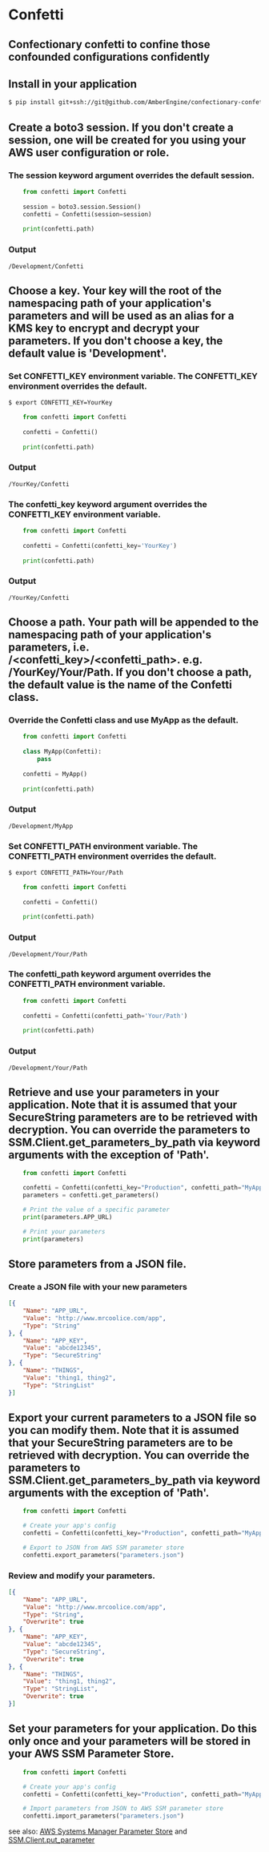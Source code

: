 Confetti
=========
Confectionary confetti to confine those confounded configurations confidently
---------

## Install in your application
```bash
$ pip install git+ssh://git@github.com/AmberEngine/confectionary-confetti.git#egg=confectionary-confetti
```

## Create a boto3 session. If you don't create a session, one will be created for you using your AWS user configuration or role.

### The session keyword argument overrides the default session.
```python
    from confetti import Confetti
    
    session = boto3.session.Session()
    confetti = Confetti(session=session)
    
    print(confetti.path)
```
### Output
```
/Development/Confetti
```

## Choose a key. Your key will the root of the namespacing path of your application's parameters and will be used as an alias for a KMS key to encrypt and decrypt your parameters. If you don't choose a key, the default value is 'Development'.

### Set CONFETTI_KEY environment variable. The CONFETTI_KEY environment overrides the default.
```bash
$ export CONFETTI_KEY=YourKey
```
```python
    from confetti import Confetti
    
    confetti = Confetti()
    
    print(confetti.path)
```
### Output
```
/YourKey/Confetti
```

### The confetti_key keyword argument overrides the CONFETTI_KEY environment variable.
```python
    from confetti import Confetti
    
    confetti = Confetti(confetti_key='YourKey')
    
    print(confetti.path)
```
### Output
```
/YourKey/Confetti
```

## Choose a path.  Your path will be appended to the namespacing path of your application's parameters, i.e. /<confetti_key>/<confetti_path>. e.g. /YourKey/Your/Path. If you don't choose a path, the default value is the name of the Confetti class.

### Override the Confetti class and use MyApp as the default.
```python
    from confetti import Confetti
    
    class MyApp(Confetti):
        pass
    
    confetti = MyApp()
    
    print(confetti.path)
```
### Output
```
/Development/MyApp
```

### Set CONFETTI_PATH environment variable. The CONFETTI_PATH environment overrides the default.
```bash
$ export CONFETTI_PATH=Your/Path
```
```python
    from confetti import Confetti
    
    confetti = Confetti()
    
    print(confetti.path)
```
### Output
```
/Development/Your/Path
```

### The confetti_path keyword argument overrides the CONFETTI_PATH environment variable.
```python
    from confetti import Confetti
    
    confetti = Confetti(confetti_path='Your/Path')
    
    print(confetti.path)
```
### Output
```
/Development/Your/Path
```

## Retrieve and use your parameters in your application. Note that it is assumed that your SecureString parameters are to be retrieved with decryption. You can override the parameters to SSM.Client.get_parameters_by_path via keyword arguments with the exception of 'Path'.
```python
    from confetti import Confetti

    confetti = Confetti(confetti_key="Production", confetti_path="MyApp")
    parameters = confetti.get_parameters()

    # Print the value of a specific parameter
    print(parameters.APP_URL)

    # Print your parameters
    print(parameters)
```

## Store parameters from a JSON file.

### Create a JSON file with your new parameters
```json
[{
    "Name": "APP_URL",
    "Value": "http://www.mrcoolice.com/app",
    "Type": "String"
}, {
    "Name": "APP_KEY",
    "Value": "abcde12345",
    "Type": "SecureString"
}, {
    "Name": "THINGS",
    "Value": "thing1, thing2",
    "Type": "StringList"
}]
```

## Export your current parameters to a JSON file so you can modify them.  Note that it is assumed that your SecureString parameters are to be retrieved with decryption. You can override the parameters to SSM.Client.get_parameters_by_path via keyword arguments with the exception of 'Path'.
```python
    from confetti import Confetti

    # Create your app's config
    confetti = Confetti(confetti_key="Production", confetti_path="MyApp")

    # Export to JSON from AWS SSM parameter store
    confetti.export_parameters("parameters.json")
```

### Review and modify your parameters.
```json
[{
    "Name": "APP_URL",
    "Value": "http://www.mrcoolice.com/app",
    "Type": "String",
    "Overwrite": true
}, {
    "Name": "APP_KEY",
    "Value": "abcde12345",
    "Type": "SecureString",
    "Overwrite": true
}, {
    "Name": "THINGS",
    "Value": "thing1, thing2",
    "Type": "StringList",
    "Overwrite": true
}]
```

## Set your parameters for your application.  Do this only once and your parameters will be stored in your AWS SSM Parameter Store.
```python
    from confetti import Confetti

    # Create your app's config
    confetti = Confetti(confetti_key="Production", confetti_path="MyApp")

    # Import parameters from JSON to AWS SSM parameter store
    confetti.import_parameters("parameters.json")
```

see also: [AWS Systems Manager Parameter Store](https://docs.aws.amazon.com/systems-manager/latest/userguide/systems-manager-paramstore.html) and [SSM.Client.put_parameter](https://boto3.amazonaws.com/v1/documentation/api/latest/reference/services/ssm.html#SSM.Client.put_parameter)
